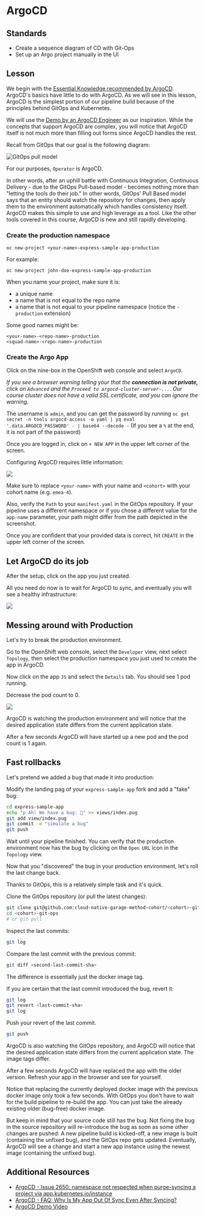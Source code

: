 # ArgoCD

## Standards

- Create a sequence diagram of CD with Git-Ops
- Set up an Argo project manually in the UI

## Lesson

We begin with the [Essential Knowledge recommended by ArgoCD](https://argoproj.github.io/argo-cd/understand_the_basics/). ArgoCD's basics have little to do with ArgoCD. As we will see in this lesson, ArgoCD is the simplest portion of our pipeline build because of the principles behind GitOps and Kubernetes.

We will use the [Demo by an ArgoCD Engineer](https://www.youtube.com/watch?v=aWDIQMbp1cc&t=64s) as our inspiration. While the concepts that support ArgoCD are complex, you will notice that ArgoCD itself is not much more than filling out forms since ArgoCD handles the rest.

Recall from GitOps that our goal is the following diagram:

![GitOps pull model](../img/gitops-pull-model.png)

For our purposes, `Operator` is ArgoCD.

In other words, after an uphill battle with Continuous Integration, Continuous Delivery - due to the GitOps Pull-based model - becomes nothing more than "letting the tools do their job." In other words, GitOps' Pull Based model says that an entity should watch the repository for changes, then apply them to the environment automatically which handles consistency itself. ArgoCD makes this simple to use and high leverage as a tool. Like the other tools covered in this course, ArgoCD is new and still rapidly developing.

### Create the production namespace

```
oc new-project <your-name>-express-sample-app-production
```

For example:

```
oc new-project john-doe-express-sample-app-production
```

When you name your project, make sure it is:

- a unique name
- a name that is not equal to the repo name
- a name that is not equal to your pipeline namespace (notice the `-production` extension)

Some good names might be:

```
<your-name>-<repo-name>-production
<squad-name>-<repo-name>-production
```

### Create the Argo App

Click on the nine-box in the OpenShift web console and select `ArgoCD`.

_If you see a browser warning telling your that the **connection is not private,** click on `Advanced` and the `Proceed to argocd-cluster-server-...`. Our course cluster does not have a valid SSL certificate, and you can ignore the warning._

The username is `admin`, and you can get the password by running `oc get secret -n tools argocd-access -o yaml | yq eval '.data.ARGOCD_PASSWORD' - | base64 --decode -` (If you see a `%` at the end, it is not part of the password)

Once you are logged in, click on `+ NEW APP` in the upper left corner of the screen.

Configuring ArgoCD requires little information:

![](../img/argocd-configuration-settings.png)

Make sure to replace `<your-name>` with your name and `<cohort>` with your cohort name (e.g. `emea-4`).

Also, verify the `Path` to your `manifest.yaml` in the GitOps repository. If your pipeline uses a different namespace or if you chose a different value for the `app-name` parameter, your path might differ from the path depicted in the screenshot.

Once you are confident that your provided data is correct, hit `CREATE` in the upper left corner of the screen.

## Let ArgoCD do its job

After the setup, click on the app you just created.

All you need do now is to wait for ArgoCD to sync, and eventually you will see a healthy infrastructure:

![](../img/argocd-application-synced.png)

## Messing around with Production

Let's try to break the production environment.

Go to the OpenShift web console, select the `Developer` view, next select `Topology`, then select the production namespace you just used to create the app in ArgoCD.

Now click on the app `JS` and select the `Details` tab. You should see 1 pod running.

Decrease the pod count to 0.

![](../img/argocd-app-details.png)

ArgoCD is watching the production environment and will notice that the desired application state differs from the current application state.

After a few seconds ArgoCD will have started up a new pod and the pod count is 1 again.

## Fast rollbacks

Let's pretend we added a bug that made it into production:

Modify the landing pag of your `express-sample-app` fork and add a "fake" bug:

```bash
cd express-sample-app
echo "p Ah! We have a bug: 🐞" >> views/index.pug
git add view/index.pug
git commit -m "simulate a bug"
git push
```

Wait until your pipeline finished. You can verify that the production environment now has the bug by clicking on the `Open URL` icon in the `Topology` view.

Now that you "discovered" the bug in your production environment, let's roll the last change back.

Thanks to GitOps, this is a relatively simple task and it's quick.

Clone the GitOps repository (or pull the latest changes):

```bash
git clone git@github.com:cloud-native-garage-method-cohort/<cohort>-git-ops.git
cd <cohort>-git-ops
# or git pull
```

Inspect the last commits:

```bash
git log
```

Compare the last commit with the previous commit:

```bash
git diff <second-last-commit-sha>
```

The difference is essentially just the docker image tag.

If you are certain that the last commit introduced the bug, revert it:

```bash
git log
git revert <last-commit-sha>
git log
```

Push your revert of the last commit.

```bash
git push
```

ArgoCD is also watching the GitOps repository, and ArgoCD will notice that the desired application state differs from the current application state. The image tags differ.

After a few seconds ArgoCD will have replaced the app with the older version. Refresh your app in the browser and see for yourself.

Notice that replacing the currently deployed docker image with the previous docker image only took a few seconds. With GitOps you don't have to wait for the build pipeline to re-build the app. You can just take the already existing older (bug-free) docker image.

But keep in mind that your source code still has the bug. Not fixing the bug in the source repository will re-introduce the bug as soon as some other changes are pushed: A new pipeline build is kicked-off, a new image is built (containing the unfixed bug), and the GitOps repo gets updated. Eventually, ArgoCD will see a change and start a new app instance using the newest image (containing the unfixed bug).

## Additional Resources

- [ArgoCD - Issue 2650: namespace not respected when purge-syncing a project via app.kubernetes.io/instance](https://github.com/argoproj/argo-cd/issues/2650)
- [ArgoCD - FAQ: Why Is My App Out Of Sync Even After Syncing?](https://argoproj.github.io/argo-cd/faq/#why-is-my-app-out-of-sync-even-after-syncing)
- [ArgoCD Demo Video](https://www.youtube.com/watch?v=aWDIQMbp1cc&t=64s)
